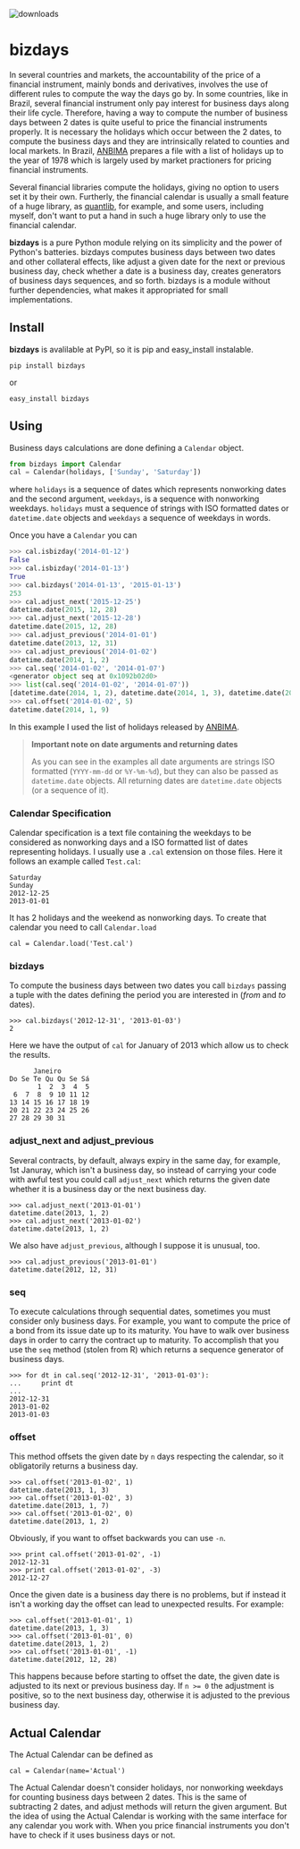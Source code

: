![downloads](https://pypip.in/download/bizdays/badge.png)

# bizdays

In several countries and markets, the accountability of the price of a financial
instrument, mainly bonds and derivatives, involves the use of different
rules to compute the way the days go by.
In some countries, like in Brazil, several financial instrument only pay interest for business days along their life cycle.
Therefore, having a way to compute the number of business days between 2 dates is quite useful to price the financial instruments properly.
It is necessary the holidays which occur between the 2 dates, to compute the business days and they are intrinsically related to counties and local markets.
In Brazil, [ANBIMA](www.anbima.com.br) prepares a file with a list of holidays up to the year of 1978 which is largely used by market practioners for pricing financial instruments.
<!-- Usually you have a list with the holidays and all you want
is to find out the number of business days between two dates, nothing more. 
It is necessary for pricing properly the financial instrument. -->
Several financial libraries compute the holidays, giving no option to users set it by their own.
Furtherly, the financial calendar is usually a small feature of a huge library, as [quantlib](quantlib.org), for example, and some users, including myself, don't want to put a hand in such a huge library only to use the financial calendar.

**bizdays** is a pure Python module relying on its simplicity and the power of Python's batteries.
bizdays computes business days between two dates and other collateral effects, like adjust a given date for the next or previous business day, check whether a date is a business day, creates generators of business days sequences, and so forth.
bizdays is a module without further dependencies, what makes it appropriated for small implementations.

## Install

**bizdays** is avalilable at PyPI, so it is pip and easy_install instalable.

	pip install bizdays

or

	easy_install bizdays

## Using

Business days calculations are done defining a `Calendar` object.

```python
from bizdays import Calendar
cal = Calendar(holidays, ['Sunday', 'Saturday'])
```

where `holidays` is a sequence of dates which represents nonworking dates and the second argument, `weekdays`, is a sequence with nonworking weekdays.
`holidays` must a sequence of strings with ISO formatted dates or `datetime.date` objects and `weekdays` a sequence of weekdays in words.

Once you have a `Calendar` you can

```python
>>> cal.isbizday('2014-01-12')
False
>>> cal.isbizday('2014-01-13')
True
>>> cal.bizdays('2014-01-13', '2015-01-13')
253
>>> cal.adjust_next('2015-12-25')
datetime.date(2015, 12, 28)
>>> cal.adjust_next('2015-12-28')
datetime.date(2015, 12, 28)
>>> cal.adjust_previous('2014-01-01')
datetime.date(2013, 12, 31)
>>> cal.adjust_previous('2014-01-02')
datetime.date(2014, 1, 2)
>>> cal.seq('2014-01-02', '2014-01-07')
<generator object seq at 0x1092b02d0>
>>> list(cal.seq('2014-01-02', '2014-01-07'))
[datetime.date(2014, 1, 2), datetime.date(2014, 1, 3), datetime.date(2014, 1, 6), datetime.date(2014, 1, 7)]
>>> cal.offset('2014-01-02', 5)
datetime.date(2014, 1, 9)
```

In this example I used the list of holidays released by [ANBIMA](http://www.anbima.com.br/feriados/feriados.asp).

> **Important note on date arguments and returning dates**
> 
> As you can see in the examples all date arguments are strings ISO formatted (`YYYY-mm-dd` or `%Y-%m-%d`), but they can also be passed as `datetime.date` objects.
> All returning dates are `datetime.date` objects (or a sequence of it).

### Calendar Specification

Calendar specification is a text file containing the weekdays to be considered as nonworking days and a ISO formatted list of dates representing holidays.
I usually use a `.cal` extension on those files.
Here it follows an example called `Test.cal`:

	Saturday
	Sunday
	2012-12-25
	2013-01-01

It has 2 holidays and the weekend as nonworking days.
To create that calendar you need to call `Calendar.load`

```{python}
cal = Calendar.load('Test.cal')
```

### bizdays

To compute the business days between two dates you call `bizdays` passing a tuple with the dates defining the period you are interested in (*from* and *to* dates).

```{python}
>>> cal.bizdays('2012-12-31', '2013-01-03')
2
```

Here we have the output of `cal` for January of 2013 which allow us to check the results.

	      Janeiro       
	Do Se Te Qu Qu Se Sá
	       1  2  3  4  5
	 6  7  8  9 10 11 12
	13 14 15 16 17 18 19
	20 21 22 23 24 25 26
	27 28 29 30 31      

### adjust_next and adjust_previous

Several contracts, by default, always expiry in the same day, for example, 1st Januray, which isn't a business day, so instead of carrying your code
with awful test you could call `adjust_next` which returns the given date
whether it is a business day or the next business day.

```{python}
>>> cal.adjust_next('2013-01-01')
datetime.date(2013, 1, 2)
>>> cal.adjust_next('2013-01-02')
datetime.date(2013, 1, 2)
```

We also have `adjust_previous`, although I suppose it is unusual, too.

```{python}
>>> cal.adjust_previous('2013-01-01')
datetime.date(2012, 12, 31)
```

### seq

To execute calculations through sequential dates, sometimes you must consider only business days.
For example, you want to compute the price of a bond from its issue date up to its maturity.
You have to walk over business days in order to carry the contract up to maturity.
To accomplish that you use the `seq` method (stolen from R) which returns a sequence generator of business days.

```{python}
>>> for dt in cal.seq('2012-12-31', '2013-01-03'):
...     print dt
... 
2012-12-31
2013-01-02
2013-01-03
```

### offset

This method offsets the given date by `n` days respecting the calendar, so it obligatorily returns a business day.

```{python}
>>> cal.offset('2013-01-02', 1)
datetime.date(2013, 1, 3)
>>> cal.offset('2013-01-02', 3)
datetime.date(2013, 1, 7)
>>> cal.offset('2013-01-02', 0)
datetime.date(2013, 1, 2)
```

Obviously, if you want to offset backwards you can use `-n`.

```{python}
>>> print cal.offset('2013-01-02', -1)
2012-12-31
>>> print cal.offset('2013-01-02', -3)
2012-12-27
```
Once the given date is a business day there is no problems, but if instead it isn't a working day the offset can lead to unexpected results. For example:

```{python}
>>> cal.offset('2013-01-01', 1)
datetime.date(2013, 1, 3)
>>> cal.offset('2013-01-01', 0)
datetime.date(2013, 1, 2)
>>> cal.offset('2013-01-01', -1)
datetime.date(2012, 12, 28)
```
This happens because before starting to offset the date, the given date is adjusted to its next or previous business day. If `n >= 0` the adjustment is positive, so to the next business day, otherwise it is adjusted to the previous business day.

## Actual Calendar

The Actual Calendar can be defined as

```{python}
cal = Calendar(name='Actual')
```

The Actual Calendar doesn't consider holidays, nor nonworking weekdays for counting business days between 2 dates.
This is the same of subtracting 2 dates, and adjust methods will return the given argument.
But the idea of using the Actual Calendar is working with the same interface for any calendar you work with.
When you price financial instruments you don't have to check if it uses business days or not.